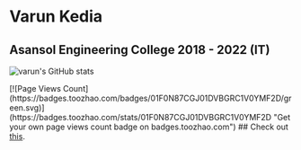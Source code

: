 # Varun Kedia
## Asansol Engineering College 2018 - 2022 (IT)
![varun's GitHub stats](https://github-readme-stats.vercel.app/api?username=purplevarun&count_private=true&show_icons=true&theme=radical)  
<div style="width:50px,height:50px;background-color:magenta;">
</div>
[![Page Views Count](https://badges.toozhao.com/badges/01F0N87CGJ01DVBGRC1V0YMF2D/green.svg)](https://badges.toozhao.com/stats/01F0N87CGJ01DVBGRC1V0YMF2D "Get your own page views count badge on badges.toozhao.com")
## Check out <a href="https://vk-video-chat.herokuapp.com">this</a>.  
